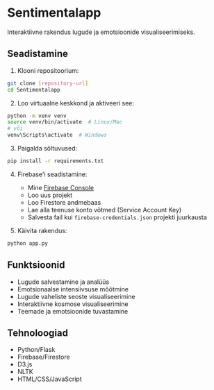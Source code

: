 # Sentimentalapp

Interaktiivne rakendus lugude ja emotsioonide visualiseerimiseks.

## Seadistamine

1. Klooni repositoorium:
```bash
git clone [repository-url]
cd Sentimentalapp
```

2. Loo virtuaalne keskkond ja aktiveeri see:
```bash
python -m venv venv
source venv/bin/activate  # Linux/Mac
# või
venv\Scripts\activate  # Windows
```

3. Paigalda sõltuvused:
```bash
pip install -r requirements.txt
```

4. Firebase'i seadistamine:
   - Mine [Firebase Console](https://console.firebase.google.com/)
   - Loo uus projekt
   - Loo Firestore andmebaas
   - Lae alla teenuse konto võtmed (Service Account Key)
   - Salvesta fail kui `firebase-credentials.json` projekti juurkausta

5. Käivita rakendus:
```bash
python app.py
```

## Funktsioonid

- Lugude salvestamine ja analüüs
- Emotsionaalse intensiivsuse mõõtmine
- Lugude vaheliste seoste visualiseerimine
- Interaktiivne kosmose visualiseerimine
- Teemade ja emotsioonide tuvastamine

## Tehnoloogiad

- Python/Flask
- Firebase/Firestore
- D3.js
- NLTK
- HTML/CSS/JavaScript 